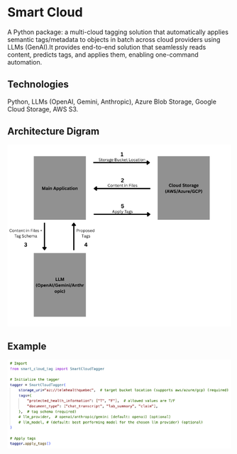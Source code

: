 # Smart Cloud

A Python package: a multi-cloud tagging solution that automatically applies semantic tags/metadata to objects in batch across cloud providers using LLMs (GenAI).It provides end-to-end solution that seamlessly reads content, predicts tags, and applies them, enabling one-command automation.

## Technologies
Python, LLMs (OpenAI, Gemini, Anthropic), Azure Blob Storage, Google Cloud Storage, AWS S3.

## Architecture Digram

![Architecture Diagram](assets/Architecture.png)

## Example

![Example](assets/Code.png)
